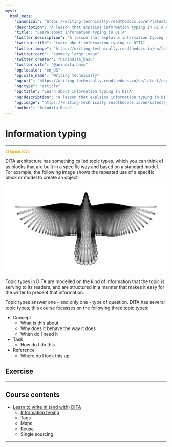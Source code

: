 ```yaml
---
myst:
  html_meta:
    "canonical": "https://writing-technically.readthedocs.io/en/latest/courses-dita-authoring-infotype.html"
    "description": "A lesson that explains information typing in DITA and contains some exercises"
    "title": "Learn about information typing in DITA"
    "twitter:description": "A lesson that explains information typing in DITA and contains some exercises"
    "twitter:title": "Learn about information typing in DITA"
    "twitter:image": "https://writing-technically.readthedocs.io/en/latest/_static/wordcloud.jpg"
    "twitter:card": "summary_large_image"
    "twitter:creator": "@anindita_basu"
    "twitter:site": "@anindita_basu"
    "og:locale": "en_US"
    "og:site_name": "Writing technically"
    "og:url": "https://writing-technically.readthedocs.io/en/latest/courses-dita-authoring-infotype.html"
    "og:type": "article"
    "og:title": "Learn about information typing in DITA"
    "og:description": "A lesson that explains information typing in DITA and contains some exercises"
    "og:image": "https://writing-technically.readthedocs.io/en/latest/_static/wordcloud.jpg"
    "author": "Anindita Basu"
---
```


# Information typing

<hr/>
<p style="font-weight:bold;font-size:75%;color:orange">31 March 2024</p>

DITA architecture has something called topic types, which you can think of as blocks that are built in a specific way and based on a standard model. For example, the following image shows the repeated use of a specific block or model to create an object.

![eagle](images/eagle.jpg)


Topic types in DITA are modelled on the kind of information that the topic is serving to its readers, and are structured in a manner that makes it easy for the writer to present that information. 

Topic types answer one - and only one - type of question. DITA has several topic types; this course focusses on the following three topic types:

-  Concept 
    -  What is this about
    -  Why does it behave the way it does
    -  When do I need it
-  Task
    -  How do I do this
-  Reference
    -  Where do I look this up


    


##  Exercise




<hr/>

## Course contents

-  [Learn to write in (and with) DITA](courses-dita-authoring.md)
    -  [Information typing](courses-dita-authoring-infotype.md)
    -  Tags
    -  Maps
    -  Reuse
    -  Single sourcing
   
<hr/>
